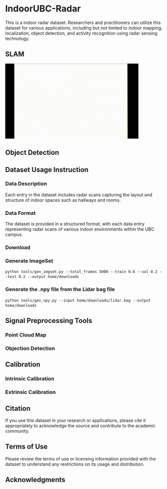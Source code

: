 # IndoorUBC-Radar
This is a indoor radar dataset. Researchers and practitioners can utilize this dataset for various applications, including but not limited to indoor mapping, localization, object detection, and activity recognition using radar sensing technology.

## SLAM
![Animated GIF](img/CEME_f2.gif)
## Object Detection

## Dataset Usage Instruction

### Data Description
Each entry in the dataset includes radar scans capturing the layout and structure of indoor spaces such as hallways and rooms.
### Data Format
The dataset is provided in a structured format, with each data entry representing radar scans of various indoor environments within the UBC campus.
### Download
### Generate ImageSet
```
python tools/gen_imgset.py --total_frames 5000 --train 0.6 --val 0.2 --test 0.2 --output home/downloads
```
### Generate the .npy file from the Lidar bag file
```
python tools/gen_npy.py --input home/downloads/lidar.bag --output home/downloads
```
## Signal Preprocessing Tools

### Point Cloud Map

### Objection Detection

## Calibration
### Intrinsic Calibration

### Extrinsic Calibration


## Citation
If you use this dataset in your research or applications, please cite it appropriately to acknowledge the source and contribute to the academic community.

## Terms of Use
Please review the terms of use or licensing information provided with the dataset to understand any restrictions on its usage and distribution.

## Acknowledgments
